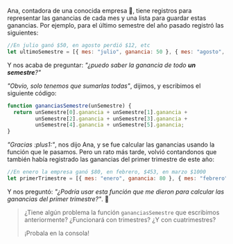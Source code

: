 Ana, contadora de una conocida empresa :office:, tiene registros para representar las ganancias de cada mes y una lista para guardar estas ganancias. Por ejemplo, para el último semestre del año pasado registró las siguientes:

```javascript
//En julio ganó $50, en agosto perdió $12, etc
let ultimoSemestre = [{ mes: "julio", ganancia: 50 }, { mes: "agosto", ganancia: -12 }, { mes: "septiembre", ganancia: 1000 }, { mes: "octubre", ganancia: 300 }, { mes:  "noviembre", ganancia: 200 }, { mes: "diciembre", ganancia: 0 }];
```

Y nos acaba de preguntar: _"¿puedo saber la ganancia de todo **un semestre**?"_

_"Obvio, solo tenemos que sumarlas todas"_, dijimos, y escribimos el siguiente código:

```javascript
function gananciasSemestre(unSemestre) {
  return unSemestre[0].ganancia + unSemestre[1].ganancia +
         unSemestre[2].ganancia + unSemestre[3].ganancia +
         unSemestre[4].ganancia + unSemestre[5].ganancia;
}
```

_"Gracias :plus1:"_, nos dijo Ana, y se fue calcular las ganancias usando la función que le pasamos. Pero un rato más tarde, volvió contandonos que también había registrado las ganancias del primer trimestre de este año:

```javascript
//En enero la empresa ganó $80, en febrero, $453, en marzo $1000
let primerTrimestre = [{ mes: "enero", ganancia: 80 }, { mes: "febrero", ganancia: 453 }, { mes: "marzo", ganancia: 1000 }];
```

Y nos preguntó: _"¿Podría usar esta función que me dieron para calcular las ganancias del primer trimestre?"_. :thought_balloon:

> ¿Tiene algún problema la función `gananciasSemestre` que escribimos anteriormente? ¿Funcionará con trimestres? ¿Y con cuatrimestres?
>
> ¡Probala en la consola!
